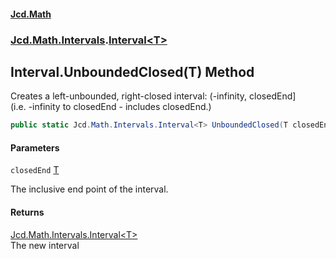 #### [Jcd.Math](index.md 'index')
### [Jcd.Math.Intervals](Jcd.Math.Intervals.md 'Jcd.Math.Intervals').[Interval&lt;T&gt;](Jcd.Math.Intervals.Interval_T_.md 'Jcd.Math.Intervals.Interval<T>')

## Interval<T>.UnboundedClosed(T) Method

Creates a left-unbounded, right-closed interval: (-infinity, closedEnd]  
(i.e. -infinity to closedEnd - includes closedEnd.)

```csharp
public static Jcd.Math.Intervals.Interval<T> UnboundedClosed(T closedEnd);
```
#### Parameters

<a name='Jcd.Math.Intervals.Interval_T_.UnboundedClosed(T).closedEnd'></a>

`closedEnd` [T](Jcd.Math.Intervals.Interval_T_.md#Jcd.Math.Intervals.Interval_T_.T 'Jcd.Math.Intervals.Interval<T>.T')

The inclusive end point of the interval.

#### Returns
[Jcd.Math.Intervals.Interval&lt;](Jcd.Math.Intervals.Interval_T_.md 'Jcd.Math.Intervals.Interval<T>')[T](Jcd.Math.Intervals.Interval_T_.md#Jcd.Math.Intervals.Interval_T_.T 'Jcd.Math.Intervals.Interval<T>.T')[&gt;](Jcd.Math.Intervals.Interval_T_.md 'Jcd.Math.Intervals.Interval<T>')  
The new interval